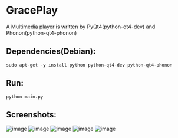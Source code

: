 GracePlay 
=========

A Multimedia player is written by PyQt4(python-qt4-dev) and Phonon(python-qt4-phonon)

Dependencies(Debian): 
-------------------------------------------------------------------
	sudo apt-get -y install python python-qt4-dev python-qt4-phonon 

Run: 
-------------------
	python main.py 

Screenshots:
------------
![image](https://github.com/qomolangmaice/GracePlay//tree/master/screenshots/starwars-Three.1.png)
![image](https://github.com/qomolangmaice/GracePlay/tree/master/screenshots/starwars-Three.2.png)
![image](https://github.com/qomolangmaice/GracePlay/tree/master/screenshots/starwars-Three.3.png)
![image](https://github.com/qomolangmaice/GracePlay/tree/master/screenshots/starwars-Two.1.png)
![image](https://github.com/qomolangmaice/GracePlay/tree/master/screenshots/starwars-Two.2.png)

